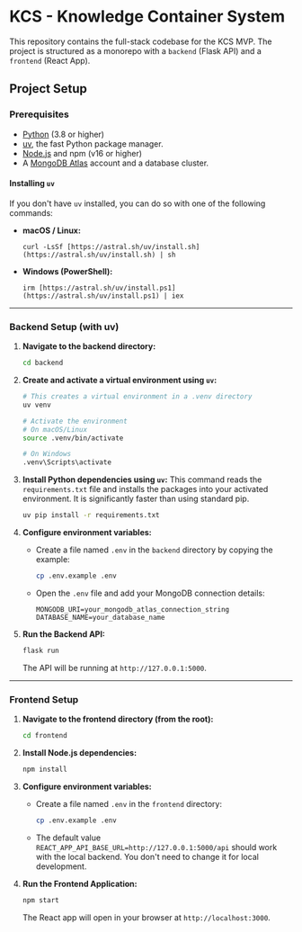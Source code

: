 # KCS - Knowledge Container System

This repository contains the full-stack codebase for the KCS MVP. The project is structured as a monorepo with a `backend` (Flask API) and a `frontend` (React App).

## Project Setup

### Prerequisites

- [Python](https://www.python.org/downloads/) (3.8 or higher)
- [uv](https://github.com/astral-sh/uv), the fast Python package manager.
- [Node.js](https://nodejs.org/) and npm (v16 or higher)
- A [MongoDB Atlas](https://www.mongodb.com/cloud/atlas) account and a database cluster.

#### Installing `uv`

If you don't have `uv` installed, you can do so with one of the following commands:

- **macOS / Linux:**
  ```shell
  curl -LsSf [https://astral.sh/uv/install.sh](https://astral.sh/uv/install.sh) | sh
  ```
- **Windows (PowerShell):**
  ```shell
  irm [https://astral.sh/uv/install.ps1](https://astral.sh/uv/install.ps1) | iex
  ```

---

### Backend Setup (with uv)

1.  **Navigate to the backend directory:**

    ```bash
    cd backend
    ```

2.  **Create and activate a virtual environment using `uv`:**

    ```bash
    # This creates a virtual environment in a .venv directory
    uv venv

    # Activate the environment
    # On macOS/Linux
    source .venv/bin/activate

    # On Windows
    .venv\Scripts\activate
    ```

3.  **Install Python dependencies using `uv`:**
    This command reads the `requirements.txt` file and installs the packages into your activated environment. It is significantly faster than using standard pip.

    ```bash
    uv pip install -r requirements.txt
    ```

4.  **Configure environment variables:**

    - Create a file named `.env` in the `backend` directory by copying the example:
      ```bash
      cp .env.example .env
      ```
    - Open the `.env` file and add your MongoDB connection details:
      ```
      MONGODB_URI=your_mongodb_atlas_connection_string
      DATABASE_NAME=your_database_name
      ```

5.  **Run the Backend API:**
    ```bash
    flask run
    ```
    The API will be running at `http://127.0.0.1:5000`.

---

### Frontend Setup

1.  **Navigate to the frontend directory (from the root):**

    ```bash
    cd frontend
    ```

2.  **Install Node.js dependencies:**

    ```bash
    npm install
    ```

3.  **Configure environment variables:**

    - Create a file named `.env` in the `frontend` directory:
      ```bash
      cp .env.example .env
      ```
    - The default value `REACT_APP_API_BASE_URL=http://127.0.0.1:5000/api` should work with the local backend. You don't need to change it for local development.

4.  **Run the Frontend Application:**
    ```bash
    npm start
    ```
    The React app will open in your browser at `http://localhost:3000`.
